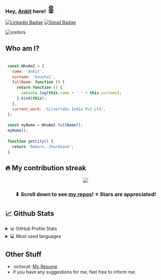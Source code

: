 ### Hey, [Ankit](https://www.ankitkaushal.tech/) here! <img src="https://github.com/ankit-kaushal/ankit-kaushal/blob/master/Assets/Mario_Hello_Big.gif" width="25px">

[![Linkedin Badge](https://img.shields.io/badge/-ankit-blue?style=flat-square&logo=Linkedin&logoColor=white&link=https://www.linkedin.com/in/ankit-kaushal/)](https://www.linkedin.com/in/ankit-kaushal/) [![Gmail Badge](https://img.shields.io/badge/-ankitkaushal288@gmail.com-c14438?style=flat-square&logo=Gmail&logoColor=white&link=mailto:ankitkaushal288@gmail.com)](mailto:ankitkaushal288@gmail.com)
<p align="left"> 
  
  ![visitors](https://visitor-badge.laobi.icu/badge?page_id=ankit-kaushal) 
  
</p>


 ## Who am I?
 ```javascript

  const WhoAmI = {
    name: 'Ankit',
    surname: 'Kaushal',
    fullName: function () {
      return function () {
        console.log(this.name + ' ' + this.surname);
      }.bind(this);
    },
    current_work: 'Silverlabs India Pvt Ltd',
  };

  const myName = WhoAmI.fullName();
  myName();
	
  function getCity() {
    return 'Bokaro, Jharkhand';
  }

 ```

## 🔥 My contribution streak

<p align="center">
  <a href="https://github.com/ankit-kaushal/github-readme-streak-stats">
    <img src="https://github-readme-streak-stats.herokuapp.com/?user=ankit-kaushal#version3"/>
  </a>
</p>

<h3 align="center">⬇ Scroll down to see <a href="https://github.com/ankit-kaushal?tab=repositories">my repos</a>! ⭐ Stars are appreciated!</h3>


## 📈 Github Stats

<!-- https://github.com/anuraghazra/github-readme-stats -->
<details>
  <summary>📊 GitHub Profile Stats</summary>
  <br/>
  <a href="https://github.com/ankit-kaushal/github-readme-stats"><img alt="ankit-kaushal's Github Stats" src="https://github-readme-stats.vercel.app/api?username=ankit-kaushal&show_icons=true&count_private=true&hide=" /></a>
</details>

<details> 
  <summary>💻 Most used languages</summary>
  <br/>
  <a href="https://github.com/ankit-kaushal/github-readme-stats"><img alt="Ankit Kaushal's Top Languages" src="https://github-readme-stats.vercel.app/api/top-langs/?username=ankit-kaushal&langs_count=10&layout=compact#" /></a>
  <br/>
  <b>Note:</b> This chart is only a metric of which languages my public code on GitHub consists of and does not reflect my experience or skill level.
</details>

## Other Stuff
  - :octocat: [My Resume](https://kpin.in/ankits_resume)
  - If you have any suggestions for me, feel free to inform me.
